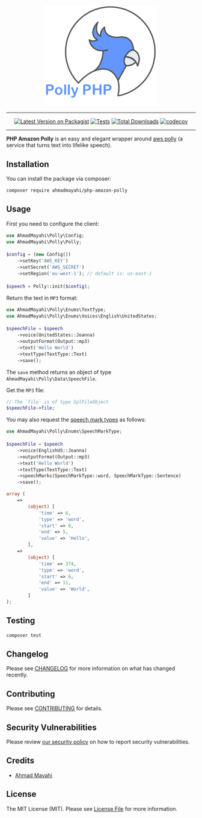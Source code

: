 
<div align="center">
  <img style="width:300px" src="art/logo.png" alt="PHP Google Vision" />

<hr>

[![Latest Version on Packagist](https://img.shields.io/packagist/v/ahmadmayahi/php-amazon-polly.svg)](https://packagist.org/packages/ahmadmayahi/php-amazon-polly)
[![Tests](https://github.com/ahmadmayahi/php-amazon-polly/actions/workflows/run-tests.yml/badge.svg?branch=main)](https://github.com/ahmadmayahi/php-amazon-polly/actions/workflows/run-tests.yml)
[![Total Downloads](https://img.shields.io/packagist/dt/ahmadmayahi/php-amazon-polly.svg)](https://packagist.org/packages/ahmadmayahi/php-amazon-polly)
[![codecov](https://codecov.io/gh/ahmadmayahi/php-amazon-polly/branch/main/graph/badge.svg?token=eoGvnr3MQt)](https://codecov.io/gh/ahmadmayahi/php-amazon-polly)

<hr/>

</div>

**PHP Amazon Polly** is an easy and elegant wrapper around [aws polly](https://aws.amazon.com/polly/) (a service that turns text into lifelike speech).

## Installation

You can install the package via composer:

```bash
composer require ahmadmayahi/php-amazon-polly
```

## Usage

First you need to configure the client:

```php
use AhmadMayahi\Polly\Config;
use AhmadMayahi\Polly\Polly;

$config = (new Config())
    ->setKey('AWS_KEY')
    ->setSecret('AWS_SECRET')
    ->setRegion('eu-west-1'); // default is: us-east-1

$speech = Polly::init($config);

```

Return the text in `MP3` format:

```php
use AhmadMayahi\Polly\Enums\TextType;
use AhmadMayahi\Polly\Enums\Voices\English\UnitedStates;

$speechFile = $speech
    ->voice(UnitedStates::Joanna)
    ->outputFormat(Output::mp3)
    ->text('Hello World')
    ->textType(TextType::Text)
    ->save();
```

The `save` method returns an object of type `AhmadMayahi\Polly\Data\SpeechFile`.

Get the `MP3` file:

```php
// The `file` is of type SplFileObject
$speechFile->file;
```

You may also request the [speech mark types](https://docs.aws.amazon.com/polly/latest/dg/speechmarks.html) as follows:

```php
use AhmadMayahi\Polly\Enums\SpeechMarkType;

$speechFile = $speech
    ->voice(EnglishUS::Joanna)
    ->outputFormat(Output::mp3)
    ->text('Hello World')
    ->textType(TextType::Text)
    ->speechMarks(SpeechMarkType::word, SpeechMarkType::Sentence)
    ->save();
```

```php
array (
    =>
        (object) [
            'time' => 6,
            'type' => 'word',
            'start' => 0,
            'end' => 5,
            'value' => 'Hello',
        ],
    =>
        (object) [
            'time' => 374,
            'type' => 'word',
            'start' => 6,
            'end' => 11,
            'value' => 'World',
        ]
);
```


## Testing

```bash
composer test
```

## Changelog

Please see [CHANGELOG](CHANGELOG.md) for more information on what has changed recently.

## Contributing

Please see [CONTRIBUTING](.github/CONTRIBUTING.md) for details.

## Security Vulnerabilities

Please review [our security policy](.github/SECURITY.md) on how to report security vulnerabilities.

## Credits

- [Ahmad Mayahi](https://github.com/ahmadmayahi)

## License

The MIT License (MIT). Please see [License File](LICENSE.md) for more information.
